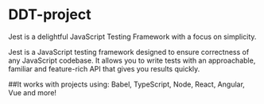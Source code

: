 # DDT-project



Jest is a delightful JavaScript Testing Framework with a focus on simplicity.

Jest is a JavaScript testing framework designed to ensure correctness of any JavaScript codebase. 
It allows you to write tests with an approachable, familiar and feature-rich API that gives you results quickly.

##It works with projects using: Babel, TypeScript, Node, React, Angular, Vue and more!
